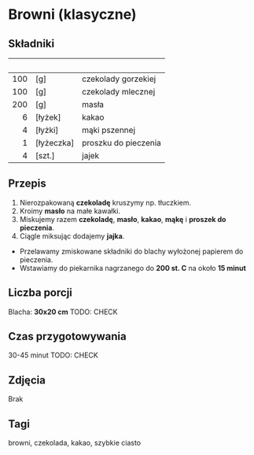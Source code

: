 # Browni (klasyczne)

## Składniki

|&nbsp;|&nbsp;|&nbsp;| 
|--:|--|--- |
|100|[g]|czekolady gorzekiej| 
|100|[g]|czekolady mlecznej| 
|200|[g]|masła| 
|6|[łyżek]|kakao|
|4|[łyżki]|mąki pszennej|
|1|[łyżeczka]|proszku do pieczenia|
|4|[szt.]|jajek|

## Przepis

1. Nierozpakowaną **czekoladę** kruszymy np. tłuczkiem.
2. Kroimy **masło** na małe kawałki.
3. Miskujemy razem **czekoladę**, **masło**, **kakao**, **mąkę** i **proszek do pieczenia**.
4. Ciągle miksując dodajemy **jajka**.

* Przelawamy zmiskowane składniki do blachy wyłożonej papierem do pieczenia.
* Wstawiamy do piekarnika nagrzanego do **200 st. C** na około **15 minut**

## Liczba porcji

Blacha: **30x20 cm** TODO: CHECK

## Czas przygotowywania

30-45 minut TODO: CHECK

## Zdjęcia

Brak

## Tagi

browni, czekolada, kakao, szybkie ciasto




